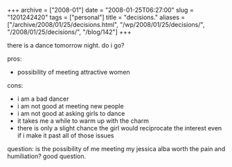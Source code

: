 +++
archive = ["2008-01"]
date = "2008-01-25T06:27:00"
slug = "1201242420"
tags = ["personal"]
title = "decisions."
aliases = ["/archive/2008/01/25/decisions.html", "/wp/2008/01/25/decisions/", "/2008/01/25/decisions/", "/blog/142"]
+++

there is a dance tomorrow night. do i go?

pros:

- possibility of meeting attractive women

cons:

- i am a bad dancer
- i am not good at meeting new people
- i am not good at asking girls to dance
- it takes me a while to warm up with the charm
- there is only a slight chance the girl would reciprocate the interest
  even if i make it past all of those issues

question: is the possibility of me meeting my jessica alba worth the pain
and humiliation? good question.

